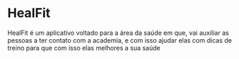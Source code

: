 # HealFit
HealFit é um aplicativo voltado para a área da saúde em que, vai auxiliar as pessoas a ter contato com a academia, e com isso ajudar elas com dicas de treino para que com isso elas melhores a sua saúde
